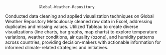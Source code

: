                    Global-Weather-Repository
Conducted data cleaning and applied visualization techniques on Global Weather Repository
Meticulously cleaned raw data in Excel, addressing duplicates and missing values.
Utilized Tableau to create diverse visualizations (line charts, bar graphs, map charts) to explore temperature variations, weather conditions, air quality (ozone), and humidity patterns across countries, providing decision-makers with actionable information for informed climate-related strategies and initiatives.
                   
